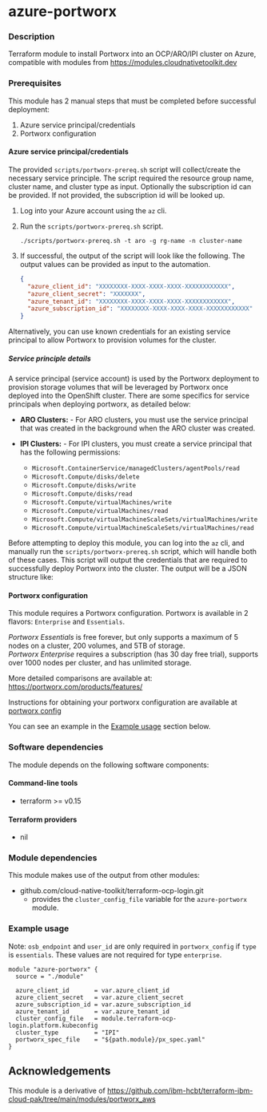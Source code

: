 # azure-portworx


### Description

Terraform module to install Portworx into an OCP/ARO/IPI cluster on Azure, compatible with modules from https://modules.cloudnativetoolkit.dev

### Prerequisites

This module has 2 manual steps that must be completed before successful deployment:

1. Azure service principal/credentials
2. Portworx configuration

#### Azure service principal/credentials

The provided `scripts/portworx-prereq.sh` script will collect/create the necessary service principle. The script required the resource group name, cluster name, and cluster type as input. Optionally the subscription id can be provided. If not provided, the subscription id will be looked up.

1. Log into your Azure account using the `az` cli.
2. Run the `scripts/portworx-prereq.sh` script.

    ```shell
    ./scripts/portworx-prereq.sh -t aro -g rg-name -n cluster-name
    ```

3. If successful, the output of the script will look like the following. The output values can be provided as input to the automation.

    ```json
    {
      "azure_client_id": "XXXXXXXX-XXXX-XXXX-XXXX-XXXXXXXXXXXX",
      "azure_client_secret": "XXXXXXX",
      "azure_tenant_id": "XXXXXXXX-XXXX-XXXX-XXXX-XXXXXXXXXXXX",
      "azure_subscription_id": "XXXXXXXX-XXXX-XXXX-XXXX-XXXXXXXXXXXX"
    }
    ```

Alternatively, you can use known credentials for an existing service principal to allow Portworx to provision volumes for the cluster.

##### Service principle details

A service principal (service account) is used by the Portworx deployment to provision storage volumes that will be leveraged by Portworx once deployed into the OpenShift cluster.   There are some specifics for service principals when deploying portworx, as detailed below:

- **ARO Clusters:** - For ARO clusters, you must use the service principal that was created in the background when the ARO cluster was created.  
- **IPI Clusters:** - For IPI clusters, you must create a service principal that has the following permissions:

  - `Microsoft.ContainerService/managedClusters/agentPools/read`
  - `Microsoft.Compute/disks/delete`
  - `Microsoft.Compute/disks/write`
  - `Microsoft.Compute/disks/read`
  - `Microsoft.Compute/virtualMachines/write`
  - `Microsoft.Compute/virtualMachines/read`
  - `Microsoft.Compute/virtualMachineScaleSets/virtualMachines/write`
  - `Microsoft.Compute/virtualMachineScaleSets/virtualMachines/read`

Before attempting to deploy this module, you can log into the `az` cli, and manually run the `scripts/portworx-prereq.sh` script, which will handle both of these cases.  This script will output the credentials that are required to successfully deploy Portworx into the cluster. The output will be a JSON structure like: 


#### Portworx configuration

This module requires a Portworx configuration.   Portworx is available in 2 flavors: `Enterprise` and `Essentials`.   

*Portworx Essentials* is free forever, but only supports a maximum of 5 nodes on a cluster, 200 volumes, and 5TB of storage.   
*Portworx Enterprise* requires a subscription (has 30 day free trial), supports over 1000 nodes per cluster, and has unlimited storage.

More detailed comparisons are available at: https://portworx.com/products/features/

Instructions for obtaining your portworx configuration are available at [portworx config](./PORTWORX_CONFIG.md)

You can see an example in the [Example usage](#example-usage) section below.

### Software dependencies

The module depends on the following software components:

#### Command-line tools

- terraform >= v0.15

#### Terraform providers

- nil

### Module dependencies

This module makes use of the output from other modules:

- github.com/cloud-native-toolkit/terraform-ocp-login.git
  - provides the `cluster_config_file` variable for the `azure-portworx` module.

### Example usage

Note: `osb_endpoint` and `user_id` are only required in `portworx_config` if `type` is `essentials`.  These values are not required for type `enterprise`. 

```hcl-terraform
module "azure-portworx" {
  source = "./module"

  azure_client_id       = var.azure_client_id
  azure_client_secret   = var.azure_client_secret
  azure_subscription_id = var.azure_subscription_id
  azure_tenant_id       = var.azure_tenant_id
  cluster_config_file   = module.terraform-ocp-login.platform.kubeconfig
  cluster_type          = "IPI"
  portworx_spec_file    = "${path.module}/px_spec.yaml"
}
```

## Acknowledgements
This module is a derivative of https://github.com/ibm-hcbt/terraform-ibm-cloud-pak/tree/main/modules/portworx_aws

